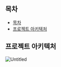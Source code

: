 ## 목차 

- [목차](#목차)
- [프로젝트 아키텍처](#프로젝트-아키텍처)





## 프로젝트 아키텍처

![Untitled](https://s3-us-west-2.amazonaws.com/secure.notion-static.com/902258f4-ba7b-4dcc-9b85-6cc00a9d9216/Untitled.png)

